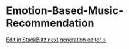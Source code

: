 # Emotion-Based-Music-Recommendation

[Edit in StackBlitz next generation editor ⚡️](https://stackblitz.com/~/github.com/Nallavishnuvardhanreddy/Emotion-Based-Music-Recommendation)